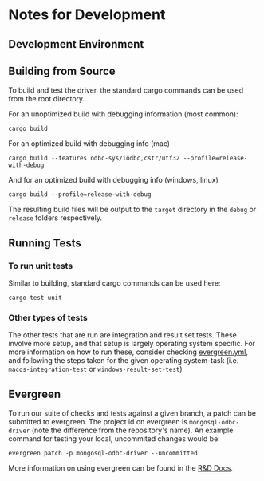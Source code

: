 # Notes for Development

## Development Environment

## Building from Source

To build and test the driver, the standard cargo commands can be used from the root directory.

For an unoptimized build with debugging information (most common):
```
cargo build
```

For an optimized build with debugging info (mac)
```
cargo build --features odbc-sys/iodbc,cstr/utf32 --profile=release-with-debug
```
And for an optimized build with debugging info (windows, linux)
```
cargo build --profile=release-with-debug
```
The resulting build files will be output to the `target` directory in the `debug` or `release` folders respectively.

## Running Tests

### To run unit tests

Similar to building, standard cargo commands can be used here:

```
cargo test unit
```

### Other types of tests
The other tests that are run are integration and result set tests. These involve more setup, and that setup is largely operating system specific. For more information on how to run these, consider checking [evergreen.yml](evergreen.yml), and following the steps taken for the given operating system-task (i.e. `macos-integration-test` or `windows-result-set-test`)

## Evergreen

To run our suite of checks and tests against a given branch, a patch can be submitted to evergreen. The project id on evergreen is `mongosql-odbc-driver` (note the difference from the repository's name). An example command for testing your local, uncommited changes would be:
```
evergreen patch -p mongosql-odbc-driver --uncommitted
```
More information on using evergreen can be found in the [R&D Docs](https://docs.devprod.prod.corp.mongodb.com/evergreen/Home).

